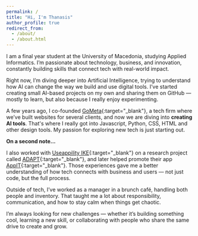 ```yaml
---
permalink: /
title: "Hi, I'm Thanasis"
author_profile: true
redirect_from: 
  - /about/
  - /about.html
---
```


I am a final year student at the University of Macedonia, studying Applied Informatics.
I’m passionate about technology, business, and innovation, constantly building skills that connect tech with real-world impact.


Right now, I’m diving deeper into Artificial Intelligence, trying to understand how AI can change the way we build and use digital tools. I’ve started creating small AI-based projects on my own and sharing them on GitHub — mostly to learn, but also because I really enjoy experimenting.


A few years ago, I co-founded [GoMeta](https://gometa.gr){:target="_blank"}, a tech firm where we’ve built websites for several clients, and now we are diving into <b>creating AI tools</b>. That's where I really got into Javascript, Python, CSS, HTML and other design tools. My passion for exploring new tech is just starting out.


<b>On a second note...</b>


I also worked with [Useappility IKE](https://useappility.com){:target="_blank"} on a research project called [ADAPT](https://useappility.com/en/adapt_app/){:target="_blank"}, and later helped promote their app [AppIT](https://appit.info){:target="_blank"}. Those experiences gave me a better understanding of how tech connects with business and users — not just code, but the full process.


Outside of tech, I’ve worked as a manager in a brunch café, handling both people and inventory. That taught me a lot about responsibility, communication, and how to stay calm when things get chaotic.


I’m always looking for new challenges — whether it’s building something cool, learning a new skill, or collaborating with people who share the same drive to create and grow.

